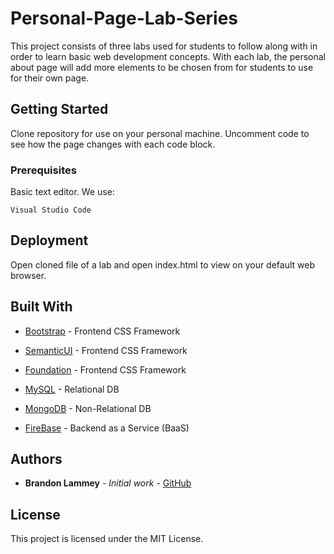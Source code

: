 # Personal-Page-Lab-Series
This project consists of three labs used for students to follow along with in order to learn basic web development concepts. With each lab, the personal about page will add more elements to be chosen from for students to use for their own page.  

## Getting Started

Clone repository for use on your personal machine. Uncomment code to see how the page changes with each code block. 

### Prerequisites

Basic text editor. We use:

```
Visual Studio Code
```

## Deployment

Open cloned file of a lab and open index.html to view on your default web browser.

## Built With

* [Bootstrap](https://getbootstrap.com/) - Frontend CSS Framework
* [SemanticUI](https://semantic-ui.com/) - Frontend CSS Framework
* [Foundation](https://foundation.zurb.com/) - Frontend CSS Framework

* [MySQL](https://www.mysql.com/) - Relational DB
* [MongoDB](https://www.mongodb.com/) - Non-Relational DB
* [FireBase](https://firebase.google.com/) - Backend as a Service (BaaS)

## Authors

* **Brandon Lammey** - *Initial work* - [GitHub](https://github.com/brandonlammey)


## License

This project is licensed under the MIT License. 

